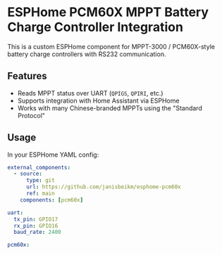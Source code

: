 # ESPHome PCM60X MPPT Battery Charge Controller Integration

This is a custom ESPHome component for MPPT-3000 / PCM60X-style battery charge controllers with RS232 communication.

## Features
- Reads MPPT status over UART (`QPIGS`, `QPIRI`, etc.)
- Supports integration with Home Assistant via ESPHome
- Works with many Chinese-branded MPPTs using the "Standard Protocol"

## Usage

In your ESPHome YAML config:

```yaml
external_components:
  - source:
      type: git
      url: https://github.com/janisbeikm/esphome-pcm60x
      ref: main
    components: [pcm60x]

uart:
  tx_pin: GPIO17
  rx_pin: GPIO16
  baud_rate: 2400

pcm60x:
